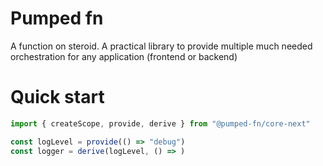 # Pumped fn

A function on steroid. A practical library to provide multiple much needed orchestration for any application (frontend or backend)

# Quick start

```typescript
import { createScope, provide, derive } from "@pumped-fn/core-next"

const logLevel = provide(() => "debug")
const logger = derive(logLevel, () => )


```